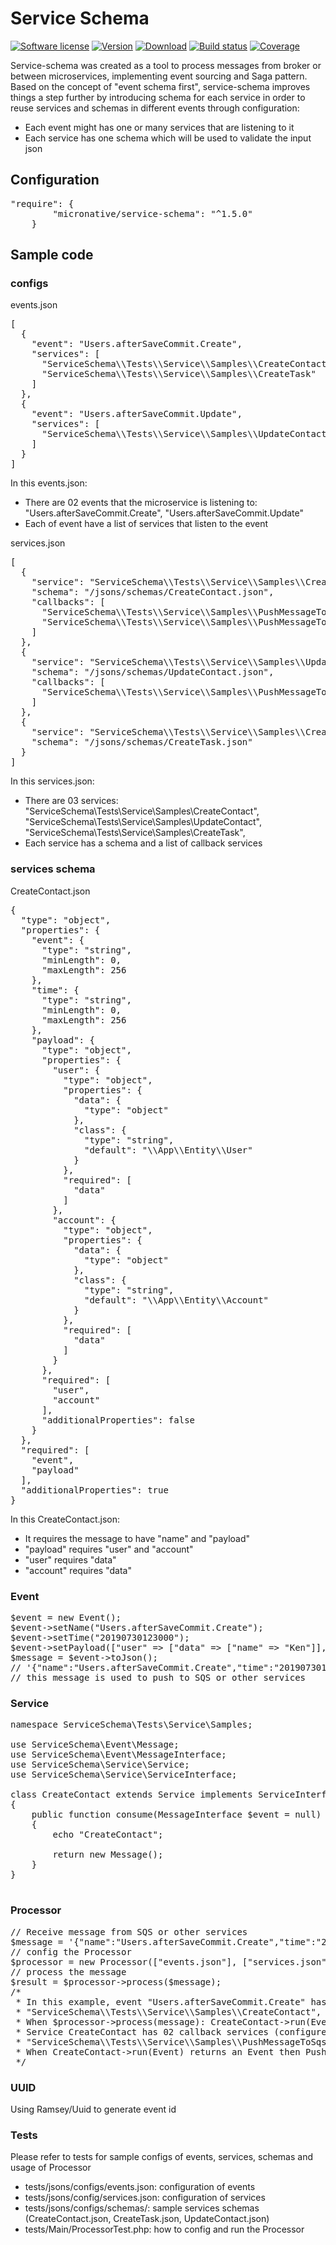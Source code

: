 # Service Schema
[![Software license][ico-license]](README.md)
[![Version][ico-version-stable]][link-packagist]
[![Download][ico-downloads-monthly]][link-downloads]
[![Build status][ico-travis]][link-travis]
[![Coverage][ico-codecov]][link-codecov]


[ico-license]: https://img.shields.io/github/license/nrk/predis.svg?style=flat-square
[ico-version-stable]: https://img.shields.io/packagist/v/micronative/service-schema.svg
[ico-downloads-monthly]: https://img.shields.io/packagist/dm/micronative/service-schema.svg
[ico-travis]: https://travis-ci.org/micronative/service-schema.svg?branch=master
[ico-codecov]: https://codecov.io/gh/micronative/service-schema/branch/master/graph/badge.svg

[link-packagist]: https://packagist.org/packages/micronative/service-schema
[link-codecov]: https://codecov.io/gh/micronative/service-schema
[link-travis]: https://travis-ci.org/github/micronative/service-schema
[link-downloads]: https://packagist.org/packages/micronative/service-schema/stats

Service-schema was created as a tool to process messages from broker or between microservices, implementing event sourcing and Saga pattern.
Based on the concept of "event schema first", service-schema improves things a step further by introducing  schema for each service 
in order to reuse services and schemas in different events through configuration:

+ Each event might has one or many services that are listening to it
+ Each service has one schema which will be used to validate the input json

## Configuration
<pre>
"require": {
        "micronative/service-schema": "^1.5.0"
    }
</pre>
## Sample code
### configs 
events.json
<pre>
[
  {
    "event": "Users.afterSaveCommit.Create",
    "services": [
      "ServiceSchema\\Tests\\Service\\Samples\\CreateContact",
      "ServiceSchema\\Tests\\Service\\Samples\\CreateTask"
    ]
  },
  {
    "event": "Users.afterSaveCommit.Update",
    "services": [
      "ServiceSchema\\Tests\\Service\\Samples\\UpdateContact"
    ]
  }
]
</pre>

In this events.json:
- There are 02 events that the microservice is listening to: "Users.afterSaveCommit.Create", "Users.afterSaveCommit.Update"
- Each of event have a list of services that listen to the event

services.json
<pre>
[
  {
    "service": "ServiceSchema\\Tests\\Service\\Samples\\CreateContact",
    "schema": "/jsons/schemas/CreateContact.json",
    "callbacks": [
      "ServiceSchema\\Tests\\Service\\Samples\\PushMessageToSqs",
      "ServiceSchema\\Tests\\Service\\Samples\\PushMessageToLog"
    ]
  },
  {
    "service": "ServiceSchema\\Tests\\Service\\Samples\\UpdateContact",
    "schema": "/jsons/schemas/UpdateContact.json",
    "callbacks": [
      "ServiceSchema\\Tests\\Service\\Samples\\PushMessageToLog"
    ]
  },
  {
    "service": "ServiceSchema\\Tests\\Service\\Samples\\CreateTask",
    "schema": "/jsons/schemas/CreateTask.json"
  }
]
</pre>

In this services.json:
- There are 03 services:  "ServiceSchema\\Tests\\Service\\Samples\\CreateContact", "ServiceSchema\\Tests\\Service\\Samples\\UpdateContact", "ServiceSchema\\Tests\\Service\\Samples\\CreateTask",
- Each service has a schema and a list of callback services

### services schema
CreateContact.json
<pre>
{
  "type": "object",
  "properties": {
    "event": {
      "type": "string",
      "minLength": 0,
      "maxLength": 256
    },
    "time": {
      "type": "string",
      "minLength": 0,
      "maxLength": 256
    },
    "payload": {
      "type": "object",
      "properties": {
        "user": {
          "type": "object",
          "properties": {
            "data": {
              "type": "object"
            },
            "class": {
              "type": "string",
              "default": "\\App\\Entity\\User"
            }
          },
          "required": [
            "data"
          ]
        },
        "account": {
          "type": "object",
          "properties": {
            "data": {
              "type": "object"
            },
            "class": {
              "type": "string",
              "default": "\\App\\Entity\\Account"
            }
          },
          "required": [
            "data"
          ]
        }
      },
      "required": [
        "user",
        "account"
      ],
      "additionalProperties": false
    }
  },
  "required": [
    "event",
    "payload"
  ],
  "additionalProperties": true
}
</pre>

In this CreateContact.json:
- It requires the message to have "name" and "payload"
- "payload" requires "user" and "account"
- "user" requires "data"
- "account" requires "data"

### Event
<pre>
$event = new Event();
$event->setName("Users.afterSaveCommit.Create");
$event->setTime("20190730123000");
$event->setPayload(["user" => ["data" => ["name" => "Ken"]], "account" => ["data" => ["name" => "Brighte"]]]);
$message = $event->toJson();
// '{"name":"Users.afterSaveCommit.Create","time":"20190730123000","payload":{"user":{"data":{"name":"Ken"}},"account":{"data":{"name":"Brighte"}}}}'
// this message is used to push to SQS or other services
</pre>

### Service
<pre>
namespace ServiceSchema\Tests\Service\Samples;

use ServiceSchema\Event\Message;
use ServiceSchema\Event\MessageInterface;
use ServiceSchema\Service\Service;
use ServiceSchema\Service\ServiceInterface;

class CreateContact extends Service implements ServiceInterface
{
    public function consume(MessageInterface $event = null)
    {
        echo "CreateContact";

        return new Message();
    }
}

</pre>

### Processor
<pre>
// Receive message from SQS or other services
$message = '{"name":"Users.afterSaveCommit.Create","time":"20190730123000","payload":{"user":{"data":{"name":"Ken"}},"account":{"data":{"name":"Brighte"}}}}';
// config the Processor
$processor = new Processor(["events.json"], ["services.json"], "serviceSchemaDir");
// process the message
$result = $processor->process($message);
/*
 * In this example, event "Users.afterSaveCommit.Create" has 02 services listening to it (configued in events.json)
 * "ServiceSchema\\Tests\\Service\\Samples\\CreateContact", "ServiceSchema\\Tests\\Service\\Samples\\CreateTask"
 * When $processor->process(message): CreateContact->run(Event) and CreateTask->run(Event) will be executed.
 * Service CreateContact has 02 callback services (configured in services.json): 
 * "ServiceSchema\\Tests\\Service\\Samples\\PushMessageToSqs","ServiceSchema\\Tests\\Service\\Samples\\PushMessageToLog"
 * When CreateContact->run(Event) returns an Event then PushMessageToSqs->run(Event) and PushMessageToLog->run(Event) will be executed
 */
</pre>

### UUID
Using Ramsey/Uuid to generate event id

### Tests
Please refer to tests for sample configs of events, services, schemas and usage of Processor
- tests/jsons/configs/events.json: configuration of events
- tests/jsons/config/services.json: configuration of services
- tests/jsons/configs/schemas/: sample services schemas (CreateContact.json, CreateTask.json, UpdateContact.json)
- tests/Main/ProcessorTest.php: how to config and run the Processor
